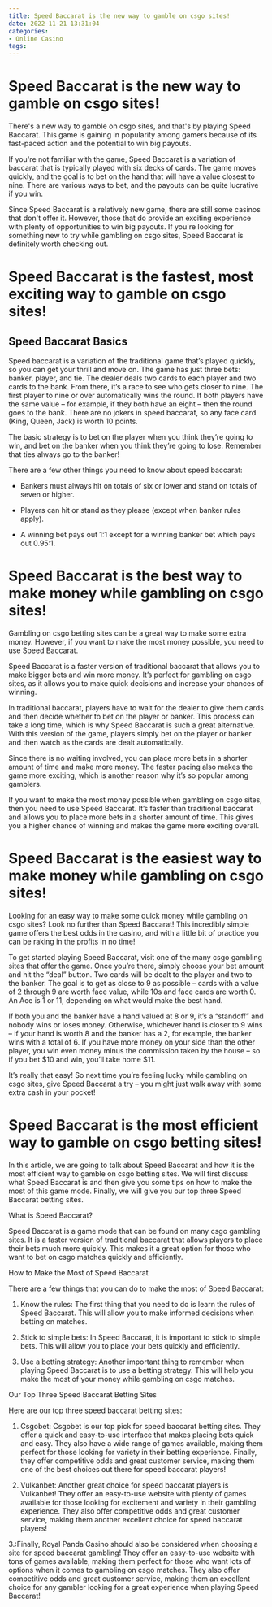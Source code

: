 ```yaml
---
title: Speed Baccarat is the new way to gamble on csgo sites!
date: 2022-11-21 13:31:04
categories:
- Online Casino
tags:
---
```



#  Speed Baccarat is the new way to gamble on csgo sites!

There's a new way to gamble on csgo sites, and that's by playing Speed Baccarat. This game is gaining in popularity among gamers because of its fast-paced action and the potential to win big payouts.

If you're not familiar with the game, Speed Baccarat is a variation of baccarat that is typically played with six decks of cards. The game moves quickly, and the goal is to bet on the hand that will have a value closest to nine. There are various ways to bet, and the payouts can be quite lucrative if you win.

Since Speed Baccarat is a relatively new game, there are still some casinos that don't offer it. However, those that do provide an exciting experience with plenty of opportunities to win big payouts. If you're looking for something new to try while gambling on csgo sites, Speed Baccarat is definitely worth checking out.

#  Speed Baccarat is the fastest, most exciting way to gamble on csgo sites!

## Speed Baccarat Basics

Speed baccarat is a variation of the traditional game that’s played quickly, so you can get your thrill and move on. The game has just three bets: banker, player, and tie. The dealer deals two cards to each player and two cards to the bank. From there, it’s a race to see who gets closer to nine. The first player to nine or over automatically wins the round. If both players have the same value – for example, if they both have an eight – then the round goes to the bank. There are no jokers in speed baccarat, so any face card (King, Queen, Jack) is worth 10 points.

The basic strategy is to bet on the player when you think they’re going to win, and bet on the banker when you think they’re going to lose. Remember that ties always go to the banker!

There are a few other things you need to know about speed baccarat:

- Bankers must always hit on totals of six or lower and stand on totals of seven or higher.

- Players can hit or stand as they please (except when banker rules apply).

- A winning bet pays out 1:1 except for a winning banker bet which pays out 0.95:1.

#  Speed Baccarat is the best way to make money while gambling on csgo sites!

Gambling on csgo betting sites can be a great way to make some extra money. However, if you want to make the most money possible, you need to use Speed Baccarat.

Speed Baccarat is a faster version of traditional baccarat that allows you to make bigger bets and win more money. It’s perfect for gambling on csgo sites, as it allows you to make quick decisions and increase your chances of winning.

In traditional baccarat, players have to wait for the dealer to give them cards and then decide whether to bet on the player or banker. This process can take a long time, which is why Speed Baccarat is such a great alternative. With this version of the game, players simply bet on the player or banker and then watch as the cards are dealt automatically.

Since there is no waiting involved, you can place more bets in a shorter amount of time and make more money. The faster pacing also makes the game more exciting, which is another reason why it’s so popular among gamblers.

If you want to make the most money possible when gambling on csgo sites, then you need to use Speed Baccarat. It’s faster than traditional baccarat and allows you to place more bets in a shorter amount of time. This gives you a higher chance of winning and makes the game more exciting overall.

#  Speed Baccarat is the easiest way to make money while gambling on csgo sites!

Looking for an easy way to make some quick money while gambling on csgo sites? Look no further than Speed Baccarat! This incredibly simple game offers the best odds in the casino, and with a little bit of practice you can be raking in the profits in no time!

To get started playing Speed Baccarat, visit one of the many csgo gambling sites that offer the game. Once you’re there, simply choose your bet amount and hit the “deal” button. Two cards will be dealt to the player and two to the banker. The goal is to get as close to 9 as possible – cards with a value of 2 through 9 are worth face value, while 10s and face cards are worth 0. An Ace is 1 or 11, depending on what would make the best hand.

If both you and the banker have a hand valued at 8 or 9, it’s a “standoff” and nobody wins or loses money. Otherwise, whichever hand is closer to 9 wins – if your hand is worth 8 and the banker has a 2, for example, the banker wins with a total of 6. If you have more money on your side than the other player, you win even money minus the commission taken by the house – so if you bet $10 and win, you’ll take home $11.

It’s really that easy! So next time you’re feeling lucky while gambling on csgo sites, give Speed Baccarat a try – you might just walk away with some extra cash in your pocket!

#  Speed Baccarat is the most efficient way to gamble on csgo betting sites!

In this article, we are going to talk about Speed Baccarat and how it is the most efficient way to gamble on csgo betting sites. We will first discuss what Speed Baccarat is and then give you some tips on how to make the most of this game mode. Finally, we will give you our top three Speed Baccarat betting sites.

What is Speed Baccarat?

Speed Baccarat is a game mode that can be found on many csgo gambling sites. It is a faster version of traditional baccarat that allows players to place their bets much more quickly. This makes it a great option for those who want to bet on csgo matches quickly and efficiently.

How to Make the Most of Speed Baccarat

There are a few things that you can do to make the most of Speed Baccarat:

1. Know the rules: The first thing that you need to do is learn the rules of Speed Baccarat. This will allow you to make informed decisions when betting on matches.

2. Stick to simple bets: In Speed Baccarat, it is important to stick to simple bets. This will allow you to place your bets quickly and efficiently.

3. Use a betting strategy: Another important thing to remember when playing Speed Baccarat is to use a betting strategy. This will help you make the most of your money while gambling on csgo matches.

Our Top Three Speed Baccarat Betting Sites

Here are our top three speed baccarat betting sites:

1. Csgobet: Csgobet is our top pick for speed baccarat betting sites. They offer a quick and easy-to-use interface that makes placing bets quick and easy. They also have a wide range of games available, making them perfect for those looking for variety in their betting experience. Finally, they offer competitive odds and great customer service, making them one of the best choices out there for speed baccarat players!


2. Vulkanbet: Another great choice for speed baccarat players is Vulkanbet! They offer an easy-to-use website with plenty of games available for those looking for excitement and variety in their gambling experience. They also offer competitive odds and great customer service, making them another excellent choice for speed baccarat players!

 3.:Finally, Royal Panda Casino should also be considered when choosing a site for speed baccarat gambling! They offer an easy-to-use website with tons of games available, making them perfect for those who want lots of options when it comes to gambling on csgo matches. They also offer competitive odds and great customer service, making them an excellent choice for any gambler looking for a great experience when playing Speed Baccarat!
